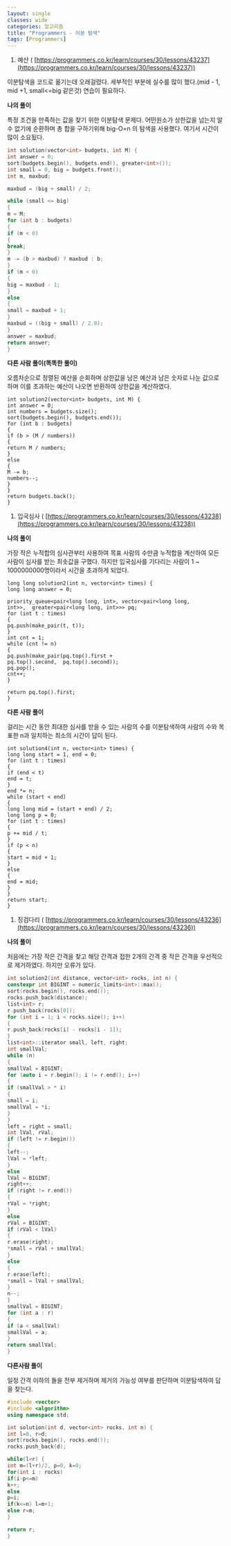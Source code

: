 ```yaml
---
layout: single
classes: wide
categories: 알고리즘
title: "Programmers - 이분 탐색"
tags: [Programmers]
---
```


1. 예산 ( [https://programmers.co.kr/learn/courses/30/lessons/43237](https://programmers.co.kr/learn/courses/30/lessons/43237))

이분탐색을 코드로 옮기는데 오래걸렸다. 세부적인 부분에 실수를 많이 했다.(mid - 1, mid +1, small<=big 같은것) 연습이 필요하다.

**나의 풀이**

특정 조건을 만족하는 값을 찾기 위한 이분탐색 문제다. 어떤원소가 상한값을 넘는지 알 수 없기에 순환하며 총 합을 구하기위해 big-O=n 의 탐색을 사용했다. 여기서 시간이 많이 소요됬다.

```cpp
int solution(vector<int> budgets, int M) {
int answer = 0;
sort(budgets.begin(), budgets.end(), greater<int>());
int small = 0, big = budgets.front();
int m, maxbud;

maxbud = (big + small) / 2;

while (small <= big)
{
m = M;
for (int b : budgets)
{
if (m < 0)
{
break;
}
m -= (b > maxbud) ? maxbud : b;
}
if (m < 0)
{
big = maxbud - 1;
}
else
{
small = maxbud + 1;
}
maxbud = ((big + small) / 2.0);
}
answer = maxbud;
return answer;
}
```

**다른 사람 풀이(똑똑한 풀이)**

오름차순으로 정렬된 예산을 순회하며 상한값을 남은 예산과 남은 숫자로 나눈 값으로 하며 이를 초과하는 예산이 나오면 반환하여 상한값을 계산하였다.

```
int solution2(vector<int> budgets, int M) {
int answer = 0;
int numbers = budgets.size();
sort(budgets.begin(), budgets.end());
for (int b : budgets)
{
if (b > (M / numbers))
{
return M / numbers;
}
else
{
M -= b;
numbers--;
}
}
return budgets.back();
}
```

1. 입국심사 ( [https://programmers.co.kr/learn/courses/30/lessons/43238](https://programmers.co.kr/learn/courses/30/lessons/43238))

**나의 풀이**

가장 작은 누적합의 심사관부터 사용하여 목표 사람의 수만큼 누적합을 계산하여 모든 사람이 심사를 받는 최솟값을 구했다. 하지만 입국심사를 기다리는 사람이 1 ~ 1000000000명이라서 시간을 초과하게 되었다.

```
long long solution2(int n, vector<int> times) {
long long answer = 0;

priority_queue<pair<long long, int>, vector<pair<long long, int>>,  greater<pair<long long, int>>> pq;
for (int t : times)
{
pq.push(make_pair(t, t));
}
int cnt = 1;
while (cnt != n)
{
pq.push(make_pair(pq.top().first + pq.top().second,  pq.top().second));
pq.pop();
cnt++;
}

return pq.top().first;
}
```

**다른 사람 풀이**

걸리는 시간 동안 최대한 심사를 받을 수 있는 사람의 수를 이분탐색하여 사람의 수와 목표한 n과 일치하는 최소의 시간이 답이 된다.

```
int solution4(int n, vector<int> times) {
long long start = 1, end = 0;
for (int t : times)
{
if (end < t)
end = t;
}
end *= n;
while (start < end)
{
long long mid = (start + end) / 2;
long long p = 0;
for (int t : times)
{
p += mid / t;
}
if (p < n)
{
start = mid + 1;
}
else
{
end = mid;
}
}
return start;
}
```

1. 징검다리 ( [https://programmers.co.kr/learn/courses/30/lessons/43236](https://programmers.co.kr/learn/courses/30/lessons/43236))

**나의 풀이**

처음에는 가장 작은 간격을 찾고 해당 간격과 접한 2개의 간격 중 작은 간격을 우선적으로 제거하였다. 하지만 오류가 있다.

```cpp
int solution2(int distance, vector<int> rocks, int n) {
constexpr int BIGINT = numeric_limits<int>::max();
sort(rocks.begin(), rocks.end());
rocks.push_back(distance);
list<int> r;
r.push_back(rocks[0]);
for (int i = 1; i < rocks.size(); i++)
{
r.push_back(rocks[i] - rocks[i - 1]);
}
list<int>::iterator small, left, right;
int smallVal;
while (n)
{
smallVal = BIGINT;
for (auto i = r.begin(); i != r.end(); i++)
{
if (smallVal > * i)
{
small = i;
smallVal = *i;
}
}
left = right = small;
int lVal, rVal;
if (left != r.begin())
{
left--;
lVal = *left;
}
else
lVal = BIGINT;
right++;
if (right != r.end())
{
rVal = *right;
}
else
rVal = BIGINT;
if (rVal < lVal)
{
r.erase(right);
*small = rVal + smallVal;
}
else
{
r.erase(left);
*small = lVal + smallVal;
}
n--;
}
smallVal = BIGINT;
for (int a : r)
{
if (a < smallVal)
smallVal = a;
}
return smallVal;
}
```

**다른사람 풀이**

일정 간격 이하의 돌을 전부 제거하며 제거의 가능성 여부를 판단하며 이분탐색하여 답을 찾는다.

```cpp
#include <vector>
#include <algorithm>
using namespace std;

int solution(int d, vector<int> rocks, int n) {
int l=0, r=d;
sort(rocks.begin(), rocks.end());
rocks.push_back(d);

while(l<r) {
int m=(l+r)/2, p=0, k=0;
for(int i : rocks)
if(i-p<=m)
k++;
else
p=i;
if(k<=n) l=m+1;
else r=m;
}

return r;
}
```